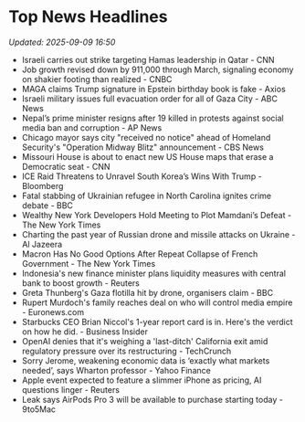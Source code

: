 # Top News Headlines

_Updated: 2025-09-09 16:50_

- Israeli carries out strike targeting Hamas leadership in Qatar - CNN
- Job growth revised down by 911,000 through March, signaling economy on shakier footing than realized - CNBC
- MAGA claims Trump signature in Epstein birthday book is fake - Axios
- Israeli military issues full evacuation order for all of Gaza City - ABC News
- Nepal’s prime minister resigns after 19 killed in protests against social media ban and corruption - AP News
- Chicago mayor says city "received no notice" ahead of Homeland Security's "Operation Midway Blitz" announcement - CBS News
- Missouri House is about to enact new US House maps that erase a Democratic seat - CNN
- ICE Raid Threatens to Unravel South Korea’s Wins With Trump - Bloomberg
- Fatal stabbing of Ukrainian refugee in North Carolina ignites crime debate - BBC
- Wealthy New York Developers Hold Meeting to Plot Mamdani’s Defeat - The New York Times
- Charting the past year of Russian drone and missile attacks on Ukraine - Al Jazeera
- Macron Has No Good Options After Repeat Collapse of French Government - The New York Times
- Indonesia's new finance minister plans liquidity measures with central bank to boost growth - Reuters
- Greta Thunberg's Gaza flotilla hit by drone, organisers claim - BBC
- Rupert Murdoch's family reaches deal on who will control media empire - Euronews.com
- Starbucks CEO Brian Niccol's 1-year report card is in. Here's the verdict on how he did. - Business Insider
- OpenAI denies that it's weighing a 'last-ditch' California exit amid regulatory pressure over its restructuring - TechCrunch
- Sorry Jerome, weakening economic data is ‘exactly what markets needed’, says Wharton professor - Yahoo Finance
- Apple event expected to feature a slimmer iPhone as pricing, AI questions linger - Reuters
- Leak says AirPods Pro 3 will be available to purchase starting today - 9to5Mac